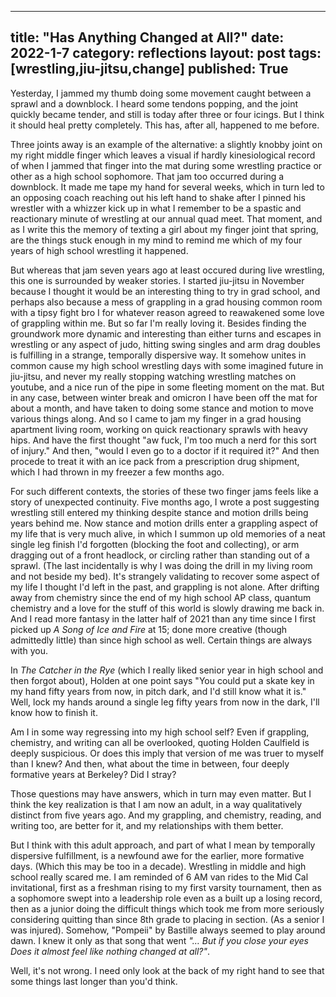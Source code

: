 
---
title: "Has Anything Changed at All?"
date: 2022-1-7
category: reflections
layout: post
tags: [wrestling,jiu-jitsu,change]
published: True
---

Yesterday, I jammed my thumb doing some movement caught between a sprawl and a downblock. 
I heard some tendons popping, and the joint quickly became tender, and still is today after three or four icings. 
But I think it should heal pretty completely. 
This has, after all, happened to me before. 

Three joints away is an example of the alternative: a slightly knobby joint on my right middle finger which leaves a visual if hardly kinesiological record of when I jammed that finger into the mat during some wrestling practice or other as a high school sophomore. 
That jam too occurred during a downblock. 
It made me tape my hand for several weeks, which in turn led to an opposing coach reaching out his left hand to shake after I pinned his wrestler with a whizzer kick up in what I remember to be a spastic and reactionary minute of wrestling at our annual quad meet. 
That moment, and as I write this the memory of texting a girl about my finger joint that spring, are the things stuck enough in my mind to remind me which of my four years of high school wrestling it happened. 

But whereas that jam seven years ago at least occured during live wrestling, this one is surrounded by weaker stories. 
I started jiu-jitsu in November because I thought it would be an interesting thing to try in grad school, and perhaps also because a mess of grappling in a grad housing common room with a tipsy fight bro I for whatever reason agreed to reawakened some love of grappling within me. 
But so far I'm really loving it. 
Besides finding the groundwork more dynamic and interesting than either turns and escapes in wrestling or any aspect of judo, hitting swing singles and arm drag doubles is fulfilling in a strange, temporally dispersive way. 
It somehow unites in common cause my high school wrestling days with some imagined future in jiu-jitsu, and never my really stopping watching wrestling matches on youtube, and a nice run of the pipe in some fleeting moment on the mat. 
But in any case, between winter break and omicron I have been off the mat for about a month, and have taken to doing some stance and motion to move various things along. 
And so I came to jam my finger in a grad housing apartment living room, working on quick reactionary sprawls with heavy hips. 
And have the first thought "aw fuck, I'm too much a nerd for this sort of injury." 
And then, "would I even go to a doctor if it required it?" 
And then procede to treat it with an ice pack from a prescription drug shipment, which I had thrown in my freezer a few months ago. 

For such different contexts, the stories of these two finger jams feels like a story of unexpected continuity.
Five months ago, I wrote a post suggesting wrestling still entered my thinking despite stance and motion drills being years behind me. 
Now stance and motion drills enter a grappling aspect of my life that is very much alive, in which I summon up old memories of a neat single leg finish I'd forgotten (blocking the foot and collecting), or arm dragging out of a front headlock, or circling rather than standing out of a sprawl. 
(The last incidentally is why I was doing the drill in my living room and not beside my bed). 
It's strangely validating to recover some aspect of my life I thought I'd left in the past, and grappling is not alone. 
After drifting away from chemistry since the end of my high school AP class, quantum chemistry and a love for the stuff of this world is slowly drawing me back in. 
And I read more fantasy in the latter half of 2021 than any time since I first picked up *A Song of Ice and Fire* at 15; done more creative (though admittedly little) than since high school as well. 
Certain things are always with you. 

In *The Catcher in the Rye* (which I really liked senior year in high school and then forgot about), Holden at one point says "You could put a skate key in my hand fifty years from now, in pitch dark, and I'd still know what it is."
Well, lock my hands around a single leg fifty years from now in the dark, I'll know how to finish it. 

Am I in some way regressing into my high school self?
Even if grappling, chemistry, and writing can all be overlooked, quoting Holden Caulfield is deeply suspicious. 
Or does this imply that version of me was truer to myself than I knew? 
And then, what about the time in between, four deeply formative years at Berkeley? 
Did I stray? 

Those questions may have answers, which in turn may even matter. 
But I think the key realization is that I am now an adult, in a way qualitatively distinct from five years ago. 
And my grappling, and chemistry, reading, and writing too, are better for it, and my relationships with them better. 

But I think with this adult approach, and part of what I mean by temporally dispersive fulfillment, is a newfound awe for the earlier, more formative days. 
(Which this may be too in a decade). 
Wrestling in middle and high school really scared me. 
I am reminded of 6 AM van rides to the Mid Cal invitational, first as a freshman rising to my first varsity tournament, then as a sophomore swept into a leadership role even as a built up a losing record, then as a junior doing the difficult things which took me from more seriously considering quitting than since 8th grade to placing in section. 
(As a senior I was injured). 
Somehow, "Pompeii" by Bastille always seemed to play around dawn. 
I knew it only as that song that went *"… But if you close your eyes
Does it almost feel like nothing changed at all?"*. 

Well, it's not wrong. I need only look at the back of my right hand to see that some things last longer than you'd think. 
